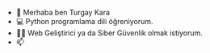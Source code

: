 - 👋 Merhaba ben Turgay Kara
- 💻 Python programlama dili öğreniyorum.
- 👨‍💻 Web Geliştirici ya da Siber Güvenlik olmak istiyorum.
- 📫
